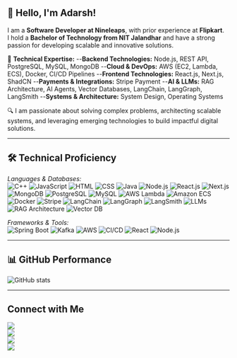 ## 👋 Hello, I'm Adarsh!  
I am a **Software Developer at Nineleaps**, with prior experience at **Flipkart**.  
I hold a **Bachelor of Technology from NIT Jalandhar** and have a strong passion for developing scalable and innovative solutions.  

🚀 **Technical Expertise:**
--**Backend Technologies:** Node.js, REST API, PostgreSQL, MySQL, MongoDB
--**Cloud & DevOps:** AWS (EC2, Lambda, ECS), Docker, CI/CD Pipelines
--**Frontend Technologies:** React.js, Next.js, ShadCN
--**Payments & Integrations:** Stripe Payment
--**AI & LLMs:** RAG Architecture, AI Agents, Vector Databases, LangChain, LangGraph, LangSmith
--**Systems & Architecture:** System Design, Operating Systems  

🔍 I am passionate about solving complex problems, architecting scalable systems, and leveraging emerging technologies to build impactful digital solutions.  

---

## 🛠️ Technical Proficiency  
*Languages & Databases:*  
![C++](https://img.shields.io/badge/C++-00599C?style=for-the-badge&logo=c%2B%2B&logoColor=white)
![JavaScript](https://img.shields.io/badge/JavaScript-F7DF1E?style=for-the-badge&logo=javascript&logoColor=black)
![HTML](https://img.shields.io/badge/HTML5-E34F26?style=for-the-badge&logo=html5&logoColor=white)
![CSS](https://img.shields.io/badge/CSS3-1572B6?style=for-the-badge&logo=css3&logoColor=white)
![Java](https://img.shields.io/badge/Java-ED8B00?style=for-the-badge&logo=java&logoColor=white)
![Node.js](https://img.shields.io/badge/Node.js-339933?style=for-the-badge&logo=node.js&logoColor=white)
![React.js](https://img.shields.io/badge/React.js-61DAFB?style=for-the-badge&logo=react&logoColor=black)
![Next.js](https://img.shields.io/badge/Next.js-000000?style=for-the-badge&logo=next.js&logoColor=white)
![MongoDB](https://img.shields.io/badge/MongoDB-4EA94B?style=for-the-badge&logo=mongodb&logoColor=white)
![PostgreSQL](https://img.shields.io/badge/PostgreSQL-336791?style=for-the-badge&logo=postgresql&logoColor=white)
![MySQL](https://img.shields.io/badge/MySQL-4479A1?style=for-the-badge&logo=mysql&logoColor=white)
![AWS Lambda](https://img.shields.io/badge/AWS_Lambda-FF9900?style=for-the-badge&logo=aws-lambda&logoColor=white)
![Amazon ECS](https://img.shields.io/badge/Amazon_ECS-FF9900?style=for-the-badge&logo=amazon-ecs&logoColor=white)
![Docker](https://img.shields.io/badge/Docker-2496ED?style=for-the-badge&logo=docker&logoColor=white)
![Stripe](https://img.shields.io/badge/Stripe-008CDD?style=for-the-badge&logo=stripe&logoColor=white)
![LangChain](https://img.shields.io/badge/LangChain-FFD700?style=for-the-badge&logo=langchain&logoColor=black)
![LangGraph](https://img.shields.io/badge/LangGraph-FFD700?style=for-the-badge&logo=langchain&logoColor=black)
![LangSmith](https://img.shields.io/badge/LangSmith-FFD700?style=for-the-badge&logo=langchain&logoColor=black)
![LLMs](https://img.shields.io/badge/LLMs-800080?style=for-the-badge&logo=openai&logoColor=white)
![RAG Architecture](https://img.shields.io/badge/RAG_Architecture-FFA500?style=for-the-badge&logo=ai&logoColor=white)
![Vector DB](https://img.shields.io/badge/Vector_DB-4A90E2?style=for-the-badge&logo=database&logoColor=white)


*Frameworks & Tools:*  
![Spring Boot](https://img.shields.io/badge/SpringBoot-6DB33F?style=for-the-badge&logo=spring-boot&logoColor=white)
![Kafka](https://img.shields.io/badge/Kafka-231F20?style=for-the-badge&logo=apache-kafka&logoColor=white)
![AWS](https://img.shields.io/badge/AWS-232F3E?style=for-the-badge&logo=amazon-aws&logoColor=white)
![CI/CD](https://img.shields.io/badge/CI%2FCD-4479A1?style=for-the-badge&logo=github-actions&logoColor=white)
![React](https://img.shields.io/badge/React-20232A?style=for-the-badge&logo=react&logoColor=61DAFB)
![Node.js](https://img.shields.io/badge/Node.js-339933?style=for-the-badge&logo=node-dot-js&logoColor=white)

---

## 📊 GitHub Performance  
![GitHub stats](https://github-readme-stats.vercel.app/api?username=adarshxdev&show_icons=true&theme=radical)

---

## Connect with Me  
<a href="https://www.linkedin.com/in/adarshbajpai09/" target="_blank"><img src="https://img.shields.io/badge/LinkedIn-0077B5?style=for-the-badge&logo=linkedin&logoColor=white"/></a>  
<a href="https://x.com/me_adarsh009" target="_blank"><img src="https://img.shields.io/badge/Twitter-1DA1F2?style=for-the-badge&logo=twitter&logoColor=white"/></a>  
<a href="https://leetcode.com/u/alfa_009/" target="_blank"><img src="https://img.shields.io/badge/LeetCode-FFA116?style=for-the-badge&logo=leetcode&logoColor=white"/></a>  
<a href="https://codeforces.com/profile/alfa_009" target="_blank"><img src="https://img.shields.io/badge/CodeForces-1F8ACB?style=for-the-badge&logo=codeforces&logoColor=white"/></a>
